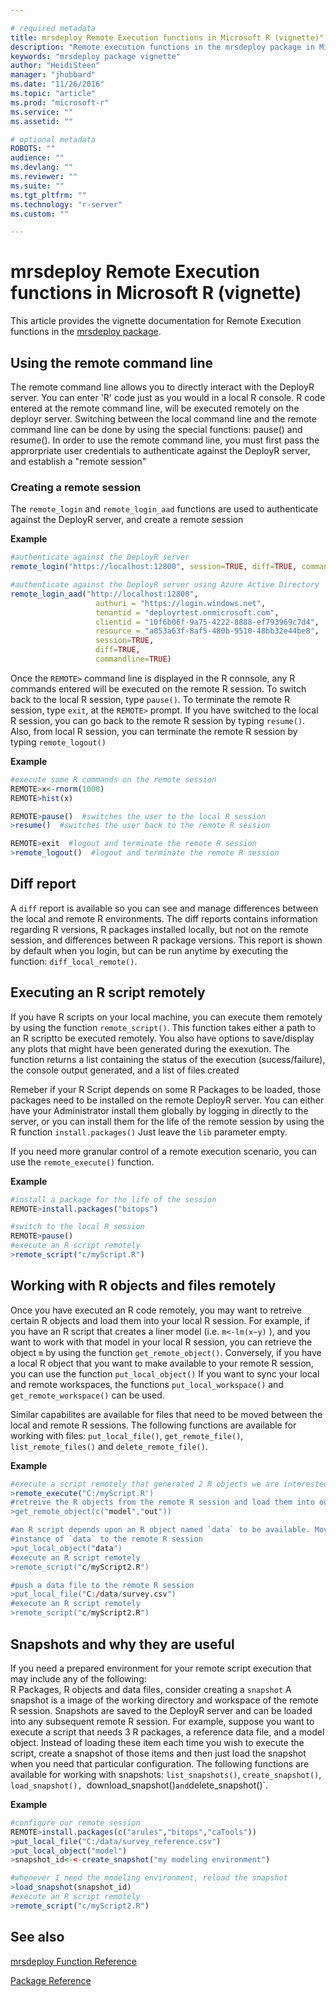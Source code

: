 ```yaml
---

# required metadata
title: mrsdeploy Remote Execution functions in Microsoft R (vignette)"
description: "Remote execution functions in the mrsdeploy package in Microsoft R are used for command line interaction with a remote R Server instance from a console application."
keywords: "mrsdeploy package vignette"
author: "HeidiSteen"
manager: "jhubbard"
ms.date: "11/26/2016"
ms.topic: "article"
ms.prod: "microsoft-r"
ms.service: ""
ms.assetid: ""

# optional metadata
ROBOTS: ""
audience: ""
ms.devlang: ""
ms.reviewer: ""
ms.suite: ""
ms.tgt_pltfrm: ""
ms.technology: "r-server"
ms.custom: ""

---
```


# mrsdeploy Remote Execution functions in Microsoft R (vignette)

This article provides the vignette documentation for Remote Execution functions in the [mrsdeploy package](mrsdeploy.md).

## Using the remote command line

The remote command line allows you to directly interact with the DeployR server. You can enter
'R' code just as you would in a local R console. R code entered at the remote command line, will be
executed remotely on the deployr server. Switching between the local command line and
the remote command line can be done by using the special functions:  pause() and resume(). In order
to use the remote command line, you must first pass the approrpriate user credentials to authenticate
against the DeployR server, and establish a "remote session"

### Creating a remote session

The `remote_login` and `remote_login_aad` functions are used to authenticate against the DeployR server,
and create a remote session


**Example**

```R
#authenticate against the DeployR server
remote_login("https://localhost:12800", session=TRUE, diff=TRUE, commandline=TRUE)

#authenticate against the DeployR server using Azure Active Directory
remote_login_aad("http://localhost:12800",
                   authuri = "https://login.windows.net",
                   tenantid = "deployrtest.onmicrosoft.com",
                   clientid = "10f6b06f-9a75-4222-8888-ef793969c7d4",
                   resource = "a053a63f-8af5-480b-9510-48bb32e44be8",
                   session=TRUE,
                   diff=TRUE,
                   commandline=TRUE)


```
Once the `REMOTE>` command line is displayed in the R connsole, any R commands entered will be executed on the
remote R session. To switch back to the local R session, type `pause()`. To terminate the remote R session,
type `exit`, at the `REMOTE>` prompt. If you have switched to the local R session, you can go back to the
remote R session by typing `resume()`. Also, from local R session, you can terminate the remote R session by
typing `remote_logout()`


**Example**

```R
#execute some R commands on the remote session
REMOTE>x<-rnorm(1000)
REMOTE>hist(x)

REMOTE>pause()  #switches the user to the local R session
>resume()  #switches the user back to the remote R session

REMOTE>exit  #logout and terminate the remote R session
>remote_logout()  #logout and terminate the remote R session
```

## Diff report
A `diff` report is available so you can see and manage differences between the local and remote R environments.
The diff reports contains information regarding R versions, R packages installed locally, but not on the remote
session, and differences between R package versions. This report is shown by default when you login, but can be
run anytime by executing the function:  `diff_local_remote()`.

## Executing an R script remotely

If you have R scripts on your local machine, you can execute them remotely by using the function `remote_script()`.
This function takes either a path to an R scriptto be executed remotely. You also have options
to save/display any plots that might have been generated during the exexution. The function returns a list
containing the status of the execution (sucess/failure), the console output generated, and a list of files created

Remeber if your R Script depends on some R Packages to be loaded, those packages need to be installed on the remote
DeployR server. You can either have your Administrator install them globally by logging in directly to the server,
or you can install them for the life of the remote session by using the R function `install.packages()` Just leave the
`lib` parameter empty.

If you need more granular control of a remote execution scenario, you can use the `remote_execute()` function.

**Example**

```R
#install a package for the life of the session
REMOTE>install.packages("bitops")

#switch to the local R session
REMOTE>pause()
#execute an R script remotely
>remote_script("c/myScript.R")    
```
## Working with R objects and files remotely

Once you have executed an R code remotely, you may want to retreive certain R objects and load them into your local
R session. For example, if you have an R script that creates a liner model (i.e. `m<-lm(x~y)` ), and you want to work
with that model in your local R session, you can retrieve the object `m` by using the function `get_remote_object()`.
Conversely, if you have a local R object that you want to make available to your remote R session, you can use the
function `put_local_object()`  If you want to sync your local and remote workspaces, the functions `put_local_workspace()`
and `get_remote_workspace()` can be used.

Similar capabilites are available for files that need to be moved between the local and remote R sessions.
The following functions are available for working with files:  `put_local_file()`, `get_remote_file()`,
`list_remote_files()` and `delete_remote_file()`.

**Example**

```R
#execute a script remotely that generated 2 R objects we are interested in retreiving
>remote_execute("C:/myScript.R')
#retreive the R objects from the remote R session and load them into our local R session
>get_remote_object(c("model","out"))

#an R script depends upon an R object named `data` to be available. Move the local
#instance of `data` to the remote R session
>put_local_object("data")
#execute an R script remotely
>remote_script("c/myScript2.R")

#push a data file to the remote R session
>put_local_file("C:/data/survey.csv")
#execute an R script remotely
>remote_script("c/myScript2.R")
```

## Snapshots and why they are useful
If you need a prepared environment for your remote script execution that may include any of the following:  
R Packages, R objects and data files, consider creating a `snapshot` A snapshot is a image of the working directory
and workspace of the remote R session. Snapshots are saved to the DeployR server and can be loaded into any subsequent
remote R session. For example, suppose you want to execute a script that needs 3 R packages, a reference data file,
and a model object. Instead of loading these item each time you wish to execute the script, create a snapshot of those items
and then just load the snapshot when you need that particular configuration. The following functions are available
for working with snapshots:  `list_snapshots()`, `create_snapshot()`, `load_snapshot(), `download_snapshot()` and
`delete_snapshot()`.

**Example**

```R
#configure our remote session
REMOTE>install.packages(c("arules","bitops","caTools"))
>put_local_file("C:/data/survey_reference.csv")
>put_local_object("model")
>snapshot_id<-<-create_snapshot("my modeling environment")

#whenever I need the modeling environment, reload the snapshot
>load_snapshot(snapshot_id)  
#execute an R script remotely
>remote_script("c/myScript2.R")
```

## See also

[mrsdeploy Function Reference](mrsdeploy.md)

[Package Reference](../package-reference.md)
